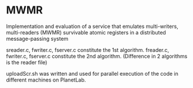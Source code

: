 MWMR
====

Implementation and evaluation of a service that emulates multi-writers, multi-readers (MWMR) survivable atomic registers in a distributed message-passing system

sreader.c, fwriter.c, fserver.c constitute the 1st algorithm.
freader.c, fwriter.c, fserver.c constitute the 2nd algorithm.
(Difference in 2 algorithms is the reader file)

uploadScr.sh was written and used for parallel execution of the code in different machines on PlanetLab.